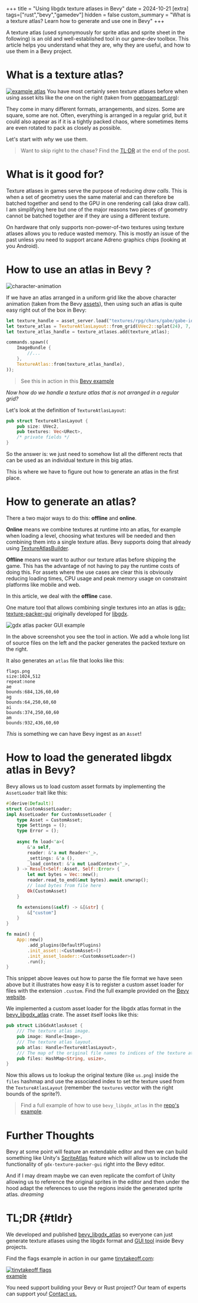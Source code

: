 +++
title = "Using libgdx texture atlases in Bevy"
date = 2024-10-21
[extra]
tags=["rust","bevy","gamedev"] 
hidden = false
custom_summary = "What is a texture atlas? Learn how to generate and use one in Bevy"
+++

A texture atlas (used synonymously for sprite atlas and sprite sheet in the following) is an old and well-established tool in our game-dev toolbox. This article helps you understand what they are, why they are useful, and how to use them in a Bevy project.

# What is a texture atlas?

<a href="https://opengameart.org/content/dungeon-crawl-32x32-tiles" target="_blank"><img src="example-atlas.png" alt="example atlas" style="max-width: 40%" class="inline-img" /></a>
You have most certainly seen texture atlases before when using asset kits like the one on the right (taken from [opengameart.org](https://opengameart.org/content/dungeon-crawl-32x32-tiles)):

They come in many different formats, arrangements, and sizes. Some are square, some are not. Often, everything is arranged in a regular grid, but it could also appear as if it is a tightly packed chaos, where sometimes items are even rotated to pack as closely as possible.

Let's start with *why* we use them.

> Want to skip right to the chase? Find the [TL;DR](#tldr) at the end of the post.

# What is it good for?

Texture atlases in games serve the purpose of reducing *draw calls*. This is when a set of geometry uses the same material and can therefore be batched together and send to the GPU in one rendering call (aka draw call). I am simplifying here but one of the major reasons two pieces of geometry cannot be batched together are if they are using a different texture.

On hardware that only supports non-power-of-two textures using texture atlases allows you to reduce wasted memory. This is mostly an issue of the past unless you need to support arcane Adreno graphics chips (looking at you Android).

# How to use an atlas in Bevy ?

![character-animation](./gabe-idle-run.png)

If we have an atlas arranged in a uniform grid like the above character animation (taken from the Bevy [assets](https://github.com/bevyengine/bevy/blob/5c759a1be800209f537bea31d32b8ba7e966b0c1/assets/textures/rpg/chars/gabe/gabe-idle-run.png)),
then using such an atlas is quite easy right out of the box in Bevy:

```rs
let texture_handle = asset_server.load("textures/rpg/chars/gabe/gabe-idle-run.png");
let texture_atlas = TextureAtlasLayout::from_grid(UVec2::splat(24), 7, 1, None, None);
let texture_atlas_handle = texture_atlases.add(texture_atlas);

commands.spawn((
    ImageBundle {
        //...
    },
    TextureAtlas::from(texture_atlas_handle),
));
```
> See this in action in this [Bevy example](https://bevyengine.org/examples/ui-user-interface/ui-texture-atlas/)

*Now how do we handle a texture atlas that is not arranged in a regular grid?*

Let's look at the definition of `TextureAtlasLayout`:

```rs
pub struct TextureAtlasLayout {
    pub size: UVec2,
    pub textures: Vec<URect>,
    /* private fields */
}
```

So the answer is: we just need to somehow list all the different rects that can be used as an individual texture in this big atlas.

This is where we have to figure out how to generate an atlas in the first place.

# How to generate an atlas?

There a two major ways to do this: **offline** and **online**.

**Online** means we combine textures at runtime into an atlas, for example when loading a level, choosing what textures will be needed and then combining them into a single texture atlas. Bevy supports doing that already using [TextureAtlasBuilder](https://docs.rs/bevy/latest/bevy/prelude/struct.TextureAtlasBuilder.html).

**Offline** means we want to author our texture atlas before shipping the game. This has the advantage of not having to pay the runtime costs of doing this. For assets where the use cases are clear this is obviously reducing loading times, CPU usage and peak memory usage on constraint platforms like mobile and web.

In this article, we deal with the **offline** case.

One mature tool that allows combining single textures into an atlas is [gdx-texture-packer-gui](https://github.com/crashinvaders/gdx-texture-packer-gui) originally developed for [libgdx](https://libgdx.com).

<img src="flags.png" alt="gdx atlas packer GUI example" class="centered" style="max-width: 70%"/>

In the above screenshot you see the tool in action. We add a whole long list of source files on the left and the packer generates the packed texture on the right.

It also generates an `atlas` file that looks like this:

```atlas
flags.png
size:1024,512
repeat:none
ae
bounds:684,126,60,60
ag
bounds:64,250,60,60
ai
bounds:374,250,60,60
am
bounds:932,436,60,60
```

*This* is something we can have Bevy ingest as an `Asset`!

# How to load the generated libgdx atlas in Bevy?

Bevy allows us to load custom asset formats by implementing the `AssetLoader` trait like this:

```rust
#[derive(Default)]
struct CustomAssetLoader;
impl AssetLoader for CustomAssetLoader {
    type Asset = CustomAsset;
    type Settings = ();
    type Error = ();
    
    async fn load<'a>(
        &'a self,
        reader: &'a mut Reader<'_>,
        _settings: &'a (),
        _load_context: &'a mut LoadContext<'_>,
    ) -> Result<Self::Asset, Self::Error> {
        let mut bytes = Vec::new();
        reader.read_to_end(&mut bytes).await.unwrap();
        // load bytes from file here
        Ok(CustomAsset)
    }

    fn extensions(&self) -> &[&str] {
        &["custom"]
    }
}

fn main() {
    App::new()
        .add_plugins(DefaultPlugins)
        .init_asset::<CustomAsset>()
        .init_asset_loader::<CustomAssetLoader>()
        .run();
}
```

This snippet above leaves out how to parse the file format we have seen above but it illustrates how easy it is to register a custom asset loader for files with the extension `.custom`. Find the full example provided on the [Bevy website](https://bevyengine.org/examples/assets/custom-asset/).

We implemented a custom asset loader for the libgdx atlas format in the [bevy_libgdx_atlas](https://github.com/rustunit/bevy_libgdx_atlas) crate. The asset itself looks like this:

```rust
pub struct LibGdxAtlasAsset {
    /// The texture atlas image.
    pub image: Handle<Image>,
    /// The texture atlas layout.
    pub atlas: Handle<TextureAtlasLayout>,
    /// The map of the original file names to indices of the texture atlas.
    pub files: HashMap<String, usize>,
}
```

Now this allows us to lookup the original texture (like `us.png`) inside the `files` hashmap and use the associated index to set the texture used from the `TextureAtlasLayout` (remember the `textures` vector with the right bounds of the sprite?).

> Find a full example of how to use `bevy_libgdx_atlas` in the [repo's example](https://github.com/rustunit/bevy_libgdx_atlas/blob/main/examples/animation.rs).

# Further Thoughts

Bevy at some point will feature an extendable editor and then we can build something like Unity's [SpriteAtlas](https://docs.unity3d.com/Manual/sprite/atlas/workflow/optimize-sprite-atlas-usage-size-improved-performance.html) feature which will allow us to include the functionality of `gdx-texture-packer-gui` right into the Bevy editor. 

And if I may dream maybe we can even replicate the comfort of Unity allowing us to reference the original sprites in the editor and then under the hood adapt the references to use the regions inside the generated sprite atlas. *dreaming*

# TL;DR {#tldr}

We developed and published [bevy_libgdx_atlas](https://github.com/rustunit/bevy_libgdx_atlas) 
so everyone can just generate texture atlases using the libgdx format 
and [GUI tool](https://github.com/crashinvaders/gdx-texture-packer-gui) inside Bevy projects.

Find the flags example in action in our game [tinytakeoff.com](https://tinytakeoff.com):

<a href="https://tinytakeoff.com" target="_blank"><img src="tiny.png" alt="tinytakeoff flags example" style="max-width: 30%" class="centered bordered" /></a>

You need support building your Bevy or Rust project? Our team of experts can support you! [Contact us.](@/contact.md)